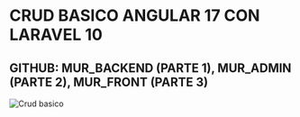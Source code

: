 <!-- 0.- CRUD-BASICO-V1-P 1-2-3-->

# CRUD BASICO ANGULAR 17 CON LARAVEL 10

## GITHUB: MUR_BACKEND (PARTE 1), MUR_ADMIN (PARTE 2), MUR_FRONT (PARTE 3)

![Crud basico](imagenes/crud_basico.png "Crud Basico")

<!-- /0.- CRUD-BASICO-V1-P 1-2-3-->
